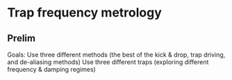 # Trap frequency metrology

## Prelim

Goals:
	Use three different methods (the best of the kick & drop, trap driving, and de-aliasing methods)
	Use three different traps (exploring different frequency & damping regimes)




